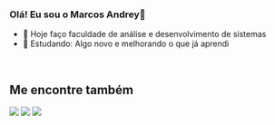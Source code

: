### Olá! Eu sou o Marcos Andrey👋

- 🔭 Hoje faço faculdade de análise e desenvolvimento de sistemas
- 🌱 Estudando: Algo novo e melhorando o que já aprendi
<br>



##

## Me encontre também 
<div>
  <a href="https://www.instagram.com/marcosacs/" target="_blank"><img src="https://img.shields.io/badge/-Instagram-%23E4405F?style=for-the-badge&logo=instagram&logoColor=white" target="_blank"></a>
  <a href = "mailto:marcosanttos.ac@gmail.com"><img src="https://img.shields.io/badge/Gmail-D14836?style=for-the-badge&logo=gmail&logoColor=white" target="_blank"></a>
  <a href = "https://www.linkedin.com/in/marcos-santos-42333b249/"><img src="https://www.linkedin.com/feed/?nis=true&lipi=urn%3Ali%3Apage%3Ad_flagship3_profile_view_base%3B%2F26f2QCdR7WQ3gTSmbnT5g%3D%3De" target="_blank"></a>
</div>

